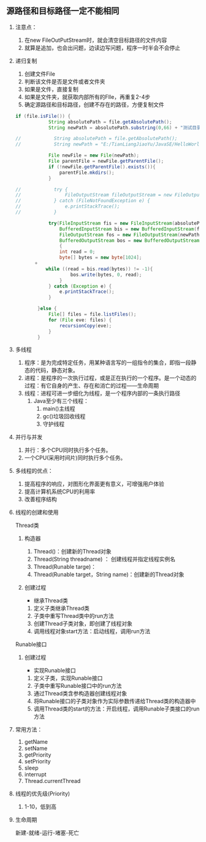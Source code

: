 ## 源路径和目标路径一定不能相同

1. 注意点：

   1. 在new FileOutPutStream时，就会清空目标路径的文件内容
   2. 就算是追加，也会出问题，边读边写问题，程序一时半会不会停止

2. 递归复制

   1. 创建文件File
   2. 判断该文件是否是文件或者文件夹
   3. 如果是文件，直接复制
   4. 如果是文件夹，就获取内部所有的FIle，再重复2-4步
   5. 确定源路径和目标路径，创建不存在的路径，方便复制文件

   ```java
   if (file.isFile()) {
               String absolutePath = file.getAbsolutePath();
               String newPath = absolutePath.substring(0,66) + "测试目录2" + absolutePath.substring(70);
   
   //            String absolutePath = file.getAbsolutePath();
   //            String newPath = "E:/TianLiangJiaoYu/JavaSE/HelloWorld/src/com/lxh/process/day_23/" + "测试目录1" + absolutePath.substring(70);
   
               File newFile = new File(newPath);
               File parentFile = newFile.getParentFile();
               if (!newFile.getParentFile().exists()){
                   parentFile.mkdirs();
               }
   
   //            try {
   //                FileOutputStream fileOutputStream = new FileOutputStream(newFile);
   //            } catch (FileNotFoundException e) {
   //                e.printStackTrace();
   //            }
   
               try(FileInputStream fis = new FileInputStream(absolutePath);
                   BufferedInputStream bis = new BufferedInputStream(fis);
                   FileOutputStream fos = new FileOutputStream(newPath);
                   BufferedOutputStream bos = new BufferedOutputStream(fos))
                   {
                   int read = 0;
                   byte[] bytes = new byte[1024];
          +
              while ((read = bis.read(bytes)) != -1){
                       bos.write(bytes, 0, read);
                   }
               } catch (Exception e) {
                   e.printStackTrace();
               }
   
           }else {
               File[] files = file.listFiles();
               for (File eve: files) {
                   recursionCopy(eve);
               }
           }
   ```

   

3. 多线程

   1. 程序：是为完成特定任务，用某种语言写的一组指令的集合，即指一段静态的代码，静态对象。
   2. 进程：是程序的一次执行过程，或是正在执行的一个程序。是一个动态的过程：有它自身的产生、存在和消亡的过程——生命周期
   3. 线程：进程可进一步细化为线程，是一个程序内部的一条执行路径
      1. Java至少有三个线程：
         1. main()主线程
         2. gc()垃圾回收线程
         3. 守护线程

4. 并行与并发

   1. 并行：多个CPU同时执行多个任务。
   2. 一个CPU(采用时间片)同时执行多个任务。

5. 多线程的优点：

   1. 提高程序的响应，对图形化界面更有意义，可增强用户体验
   2. 提高计算机系统CPU的利用率
   3. 改善程序结构 

6. 线程的创建和使用

   Thread类

   1. 构造器

      1. Thread()：创建新的Thread对象
      2. Thread(String threadname) ： 创建线程并指定线程实例名
      3. Thread(Runable targe)：
      4. Thread(Runable target，String name)：创建新的Thread对象

   2. 创建过程

      - 继承Thread类

      1. 定义子类继承Thread类
      2. 子类中重写Thread类中的run方法
      3. 创建Thread子类对象，即创建了线程对象
      4. 调用线程对象start方法：启动线程，调用run方法

   Runable接口

   1. 创建过程

      - 实现Runable接口

      1. 定义子类，实现Runable接口
      2. 子类中重写Runable接口中的run方法
      3. 通过Thread类含参构造器创建线程对象
      4. 将Runable接口的子类对象作为实际参数传递给Thread类的构造器中
      5. 调用Thread类的start的方法：开启线程，调用Runable子类接口的run方法

7. 常用方法：

   1. getName
   2. setName
   3. getPriority
   4. setPriority
   5. sleep
   6. interrupt
   7. Thread.currentThread

8. 线程的优先级(Priority)

   1. 1-10，低到高

9. 生命周期

   新建-就绪-运行-堵塞-死亡

